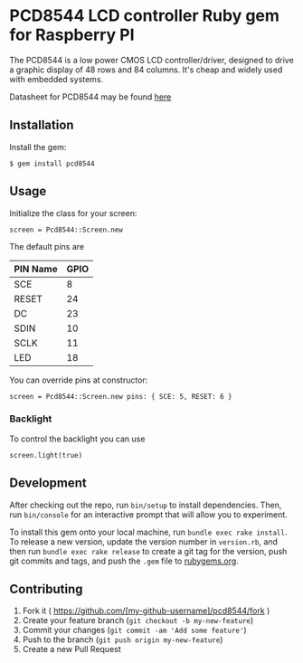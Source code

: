 # PCD8544 LCD controller Ruby gem for Raspberry PI

The PCD8544 is a low power CMOS LCD controller/driver, designed to drive a graphic display of 48 rows and 84 columns. It's cheap and widely used with embedded systems.

Datasheet for PCD8544 may be found [here](https://www.sparkfun.com/datasheets/LCD/Monochrome/Nokia5110.pdf)

## Installation

Install the gem:

    $ gem install pcd8544

## Usage

Initialize the class for your screen:

    screen = Pcd8544::Screen.new

The default pins are

| PIN Name | GPIO |
|----------|------|
| SCE      |  8   |
| RESET    |  24  |
| DC       |  23  |
| SDIN     |  10  |
| SCLK     |  11  |
| LED      |  18  |

You can override pins at constructor:

    screen = Pcd8544::Screen.new pins: { SCE: 5, RESET: 6 }

### Backlight

To control the backlight you can use

    screen.light(true)

## Development

After checking out the repo, run `bin/setup` to install dependencies. Then, run `bin/console` for an interactive prompt that will allow you to experiment.

To install this gem onto your local machine, run `bundle exec rake install`. To release a new version, update the version number in `version.rb`, and then run `bundle exec rake release` to create a git tag for the version, push git commits and tags, and push the `.gem` file to [rubygems.org](https://rubygems.org).

## Contributing

1. Fork it ( https://github.com/[my-github-username]/pcd8544/fork )
2. Create your feature branch (`git checkout -b my-new-feature`)
3. Commit your changes (`git commit -am 'Add some feature'`)
4. Push to the branch (`git push origin my-new-feature`)
5. Create a new Pull Request
